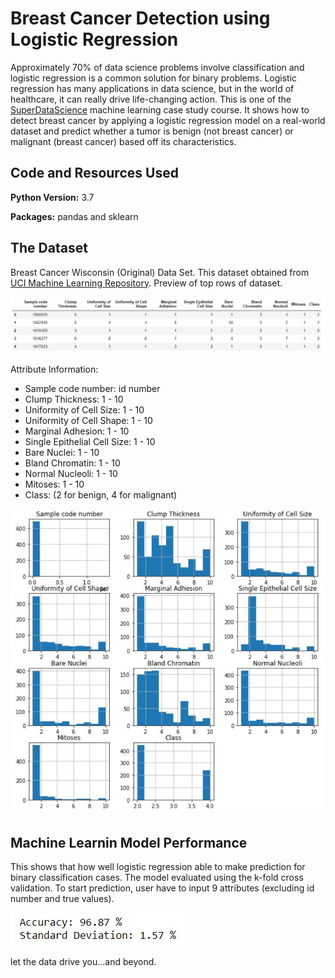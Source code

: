# Breast Cancer Detection using Logistic Regression
Approximately 70% of data science problems involve classification and logistic regression is a common solution for binary problems. Logistic regression has many applications in data science, but in the world of healthcare, it can really drive life-changing action. This is one of the [SuperDataScience](https://www.superdatascience.com/) machine learning case study course. It shows how to detect breast cancer by applying a logistic regression model on a real-world dataset and predict whether a tumor is benign (not breast cancer) or malignant (breast cancer) based off its characteristics.

## Code and Resources Used 
**Python Version:** 3.7

**Packages:** pandas and sklearn
## The Dataset
Breast Cancer Wisconsin (Original) Data Set. This dataset obtained from [UCI Machine Learning Repository](https://archive.ics.uci.edu/ml/datasets/Breast+Cancer+Wisconsin+%28Original%29). Preview of top rows of dataset.

![Top rows](https://github.com/aimanraz/br-ccr-logireg/blob/main/top_rows.JPG?raw=true)

Attribute Information:

* Sample code number: id number
* Clump Thickness: 1 - 10
* Uniformity of Cell Size: 1 - 10
* Uniformity of Cell Shape: 1 - 10
* Marginal Adhesion: 1 - 10
* Single Epithelial Cell Size: 1 - 10
* Bare Nuclei: 1 - 10
* Bland Chromatin: 1 - 10
* Normal Nucleoli: 1 - 10
* Mitoses: 1 - 10
* Class: (2 for benign, 4 for malignant)

![Histogram](https://github.com/aimanraz/br-ccr-logireg/blob/main/histogram.JPG?raw=true)

## Machine Learnin Model Performance
This shows that how well logistic regression able to make prediction for binary classification cases. The model evaluated using the k-fold cross validation. To start prediction, user have to input 9 attributes (excluding id number and true values). 

![Performance analysis](https://github.com/aimanraz/br-ccr-logireg/blob/main/performance.JPG?raw=true)

let the data drive you...and beyond.
